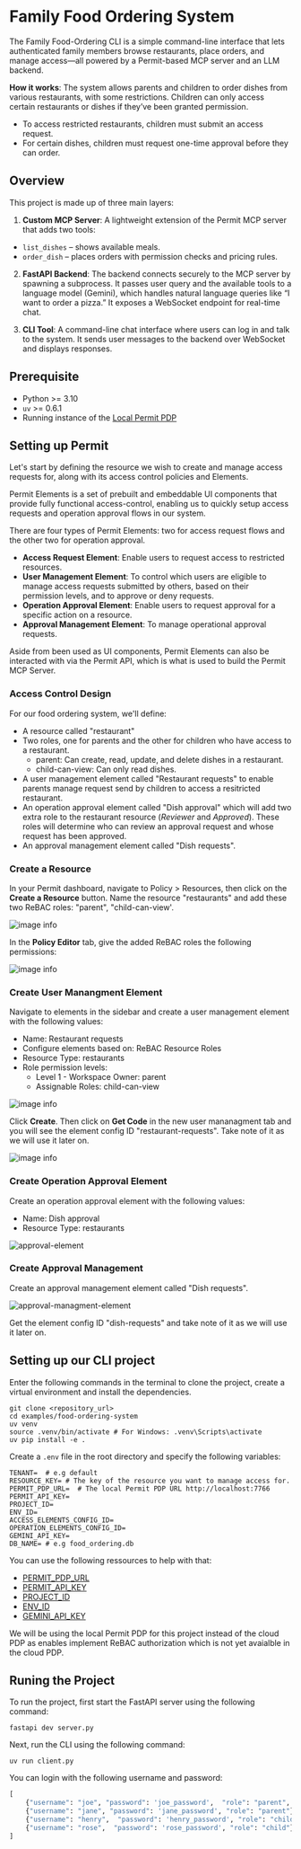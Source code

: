 # Family Food Ordering System
The Family Food-Ordering CLI is a simple command-line interface that lets authenticated family members browse restaurants, place orders, and manage access—all powered by a Permit-based MCP server and an LLM backend.

**How it works**:
The system allows parents and children to order dishes from various restaurants, with some restrictions. Children can only access certain restaurants or dishes if they’ve been granted permission.

- To access restricted restaurants, children must submit an access request.
- For certain dishes, children must request one-time approval before they can order.

## Overview
This project is made up of three main layers:
1. **Custom MCP Server**:
A lightweight extension of the Permit MCP server that adds two tools:

- `list_dishes` – shows available meals.
- `order_dish` – places orders with permission checks and pricing rules.

2. **FastAPI Backend**:
The backend connects securely to the MCP server by spawning a subprocess. It passes user query and the available tools to a language model (Gemini), which handles natural language queries like “I want to order a pizza.” It exposes a WebSocket endpoint for real-time chat.

3. **CLI Tool**:
A command-line chat interface where users can log in and talk to the system. It sends user messages to the backend over WebSocket and displays responses. 

## Prerequisite
- Python >= 3.10
- `uv` >= 0.6.1
- Running instance of the [Local Permit PDP](https://docs.permit.io/how-to/deploy/deploy-to-production/#installing-the-pdp)

## Setting up Permit
Let's start by defining the resource we wish to create and manage access requests for, along with its access control policies and Elements.

Permit Elements is a set of prebuilt and embeddable UI components that provide fully functional access-control, enabling us to quickly setup access requests and operation approval flows in our system.

There are four types of Permit Elements: two for access request flows and the other two for operation approval.
- **Access Request Element**: Enable users to request access to restricted resources.
- **User Management Element**: To control which users are eligible to manage access requests submitted by others, based on their permission levels, and to approve or deny requests.
- **Operation Approval Element**: Enable users to request approval for a specific action on a resource.
- **Approval Management Element**: To manage operational approval requests.

Aside from been used as UI components, Permit Elements can also be interacted with via the Permit API, which is what is used to build the Permit MCP Server.

### Access Control Design
For our food ordering system, we'll define:
- A resource called "restaurant"
- Two roles, one for parents and the other for children who have access to a restaurant.
    - parent: Can create, read, update, and delete dishes in a restaurant.
    - child-can-view: Can only read dishes.
- A user management element called "Restaurant requests" to enable parents manage request send by children to access a resitricted restaurant.
- An operation approval element called "Dish approval" which will add two extra role to the restaurant resource (*Reviewer* and *Approved*). These roles will determine who can review an approval request and whose request has been approved.
- An approval management element called "Dish requests".

### Create a Resource
In your Permit dashboard, navigate to Policy > Resources, then click on the **Create a Resource** button. Name the resource "restaurants" and add these two ReBAC roles: "parent", "child-can-view'. 

![image info](./assets/create-resource.png)

In the **Policy Editor** tab, give the added ReBAC roles the following permissions:

![image info](./assets/policy.png)

### Create User Manangment Element 
Navigate to elements in the sidebar and create a user management element with the following values: 
  - Name: Restaurant requests
  - Configure elements based on: ReBAC Resource Roles
  - Resource Type: restaurants
  - Role permission levels: 
    - Level 1 - Workspace Owner: parent
    - Assignable Roles: child-can-view

![image info](./assets/user-management.png)

Click **Create**. Then click on **Get Code** in the new user mananagment tab and you will see the element config ID "restaurant-requests". Take note of it as we will use it later on.

![image info](./assets/user-code.png)

### Create Operation Approval Element
Create an operation approval element with the following values:
- Name: Dish approval
- Resource Type: restaurants

![approval-element](./assets/approval-element.png)

### Create Approval Management
Create an approval management element called "Dish requests". 

![approval-managment-element](./assets/approval-managment.png)

Get the element config ID "dish-requests" and take note of it as we will use it later on.

## Setting up our CLI project
Enter the following commands in the terminal to clone the project, create a virtual environment and install the dependencies.
```shell
git clone <repository_url>
cd examples/food-ordering-system
uv venv
source .venv/bin/activate # For Windows: .venv\Scripts\activate
uv pip install -e . 
```

Create a `.env` file in the root directory and specify the following variables: 

```shell
TENANT=  # e.g default
RESOURCE_KEY= # The key of the resource you want to manage access for.
PERMIT_PDP_URL=  # The local Permit PDP URL http://localhost:7766
PERMIT_API_KEY=
PROJECT_ID=
ENV_ID=
ACCESS_ELEMENTS_CONFIG_ID=
OPERATION_ELEMENTS_CONFIG_ID= 
GEMINI_API_KEY=
DB_NAME= # e.g food_ordering.db
```
You can use the following ressources to help with that: 
- [PERMIT_PDP_URL](https://docs.permit.io/how-to/deploy/deploy-to-production/#installing-the-pdp)
- [PERMIT_API_KEY](https://docs.permit.io/overview/use-the-permit-api-and-sdk#obtain-your-api-key)
- [PROJECT_ID](https://docs.permit.io/api/examples/get-project-and-env#get-project-id-or-key)
- [ENV_ID](https://docs.permit.io/api/examples/get-project-and-env#get-environment-id-or-key)
- [GEMINI_API_KEY](https://aistudio.google.com/app/apikey)

We will be using the local Permit PDP for this project instead of the cloud PDP as enables implement ReBAC authorization which is not yet avaialble in the cloud PDP.

## Runing the Project
To run the project, first start the FastAPI server using the following command: 

```shell
fastapi dev server.py
```
Next, run the CLI using the following command:

```shell
uv run client.py
```

You can login with the following username and password: 
```python
[
    {"username": "joe", "password": 'joe_password',  "role": "parent", },
    {"username": "jane", "password": 'jane_password', "role": "parent"},
    {"username": "henry",  "password": 'henry_password', "role": "child"},
    {"username": "rose",  "password": 'rose_password', "role": "child"},
]

```





